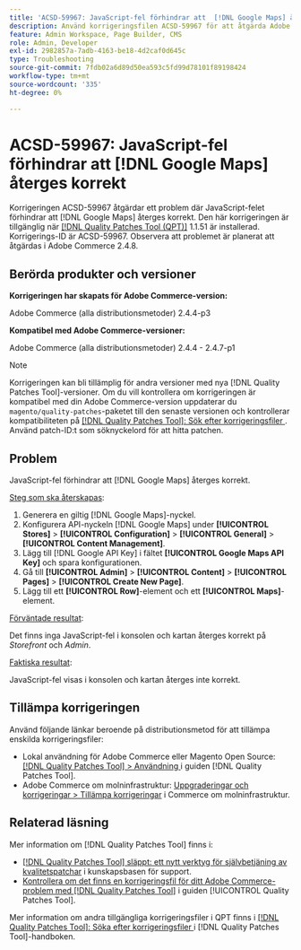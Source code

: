 ```yaml
---
title: 'ACSD-59967: JavaScript-fel förhindrar att  [!DNL Google Maps] återges korrekt'
description: Använd korrigeringsfilen ACSD-59967 för att åtgärda Adobe Commerce-problemet där JavaScript-felet förhindrar att  [!DNL Google Maps]  återges korrekt.
feature: Admin Workspace, Page Builder, CMS
role: Admin, Developer
exl-id: 2982857a-7adb-4163-be18-4d2caf0d645c
type: Troubleshooting
source-git-commit: 7fdb02a6d89d50ea593c5fd99d78101f89198424
workflow-type: tm+mt
source-wordcount: '335'
ht-degree: 0%

---
```


# ACSD-59967: JavaScript-fel förhindrar att [!DNL Google Maps] återges korrekt

Korrigeringen ACSD-59967 åtgärdar ett problem där JavaScript-felet förhindrar att [!DNL Google Maps] återges korrekt. Den här korrigeringen är tillgänglig när [[!DNL Quality Patches Tool (QPT)]](https://experienceleague.adobe.com/sv/docs/commerce-operations/tools/quality-patches-tool/quality-patches-tool-to-self-serve-quality-patches) 1.1.51 är installerad. Korrigerings-ID är ACSD-59967. Observera att problemet är planerat att åtgärdas i Adobe Commerce 2.4.8.

## Berörda produkter och versioner

**Korrigeringen har skapats för Adobe Commerce-version:**

Adobe Commerce (alla distributionsmetoder) 2.4.4-p3

**Kompatibel med Adobe Commerce-versioner:**

Adobe Commerce (alla distributionsmetoder) 2.4.4 - 2.4.7-p1

>[!NOTE]
>
>Korrigeringen kan bli tillämplig för andra versioner med nya [!DNL Quality Patches Tool]-versioner. Om du vill kontrollera om korrigeringen är kompatibel med din Adobe Commerce-version uppdaterar du `magento/quality-patches`-paketet till den senaste versionen och kontrollerar kompatibiliteten på [[!DNL Quality Patches Tool]: Sök efter korrigeringsfiler ](https://experienceleague.adobe.com/tools/commerce-quality-patches/index.html?lang=sv-SE). Använd patch-ID:t som söknyckelord för att hitta patchen.

## Problem

JavaScript-fel förhindrar att [!DNL Google Maps] återges korrekt.

<u>Steg som ska återskapas</u>:

1. Generera en giltig [!DNL Google Maps]-nyckel.
1. Konfigurera API-nyckeln [!DNL Google Maps] under **[!UICONTROL Stores]** > **[!UICONTROL Configuration]** > **[!UICONTROL General]** > **[!UICONTROL Content Management]**.
1. Lägg till [!DNL Google API Key] i fältet **[!UICONTROL Google Maps API Key]** och spara konfigurationen.
1. Gå till **[!UICONTROL Admin]** > **[!UICONTROL Content]** > **[!UICONTROL Pages]** > **[!UICONTROL Create New Page]**.
1. Lägg till ett **[!UICONTROL Row]**-element och ett **[!UICONTROL Maps]**-element.

<u>Förväntade resultat</u>:

Det finns inga JavaScript-fel i konsolen och kartan återges korrekt på *Storefront* och *Admin*.

<u>Faktiska resultat</u>:

JavaScript-fel visas i konsolen och kartan återges inte korrekt.

## Tillämpa korrigeringen

Använd följande länkar beroende på distributionsmetod för att tillämpa enskilda korrigeringsfiler:

* Lokal användning för Adobe Commerce eller Magento Open Source: [[!DNL Quality Patches Tool] > Användning ](/help/tools/quality-patches-tool/usage.md) i guiden [!DNL Quality Patches Tool].
* Adobe Commerce om molninfrastruktur: [Uppgraderingar och korrigeringar > Tillämpa korrigeringar](https://experienceleague.adobe.com/docs/commerce-cloud-service/user-guide/develop/upgrade/apply-patches.html?lang=sv-SE) i Commerce om molninfrastruktur.

## Relaterad läsning

Mer information om [!DNL Quality Patches Tool] finns i:

* [[!DNL Quality Patches Tool] släppt: ett nytt verktyg för självbetjäning av kvalitetspatchar](https://experienceleague.adobe.com/sv/docs/commerce-operations/tools/quality-patches-tool/quality-patches-tool-to-self-serve-quality-patches) i kunskapsbasen för support.
* [Kontrollera om det finns en korrigeringsfil för ditt Adobe Commerce-problem med  [!DNL Quality Patches Tool]](/help/tools/quality-patches-tool/patches-available-in-qpt/check-patch-for-magento-issue-with-magento-quality-patches.md) i guiden [!UICONTROL Quality Patches Tool].


Mer information om andra tillgängliga korrigeringsfiler i QPT finns i [[!DNL Quality Patches Tool]: Söka efter korrigeringsfiler ](https://experienceleague.adobe.com/tools/commerce-quality-patches/index.html?lang=sv-SE) i [!DNL Quality Patches Tool]-handboken.
